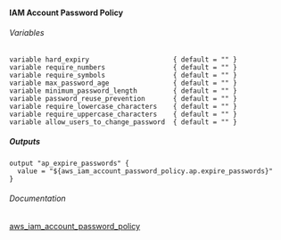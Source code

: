 #### IAM Account Password Policy


###### Variables
```
variable hard_expiry                     { default = "" }
variable require_numbers                 { default = "" }
variable require_symbols                 { default = "" }
variable max_password_age                { default = "" }
variable minimum_password_length         { default = "" }
variable password_reuse_prevention       { default = "" }
variable require_lowercase_characters    { default = "" }
variable require_uppercase_characters    { default = "" }
variable allow_users_to_change_password  { default = "" }
```

##### Outputs
```
output "ap_expire_passwords" {
  value = "${aws_iam_account_password_policy.ap.expire_passwords}"
}
```

###### Documentation
[ aws_iam_account_password_policy](https://www.terraform.io/docs/providers/aws/r/iam_account_password_policy.html)
